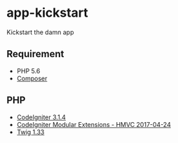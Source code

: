 # app-kickstart
Kickstart the damn app

## Requirement
* PHP 5.6
* [Composer](https://getcomposer.org/)

## PHP
* [CodeIgniter 3.1.4](http://codeigniter.com)
* [CodeIgniter Modular Extensions - HMVC 2017-04-24](https://bitbucket.org/wiredesignz/codeigniter-modular-extensions-hmvc)
* [Twig 1.33](https://twig.sensiolabs.org/)